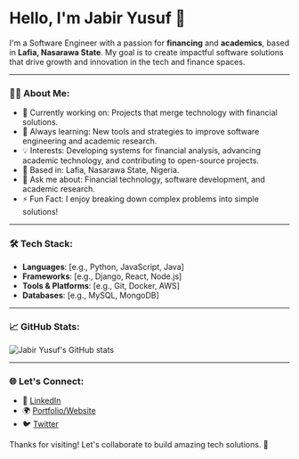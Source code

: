 # Hello, I'm Jabir Yusuf 👋

I'm a Software Engineer with a passion for **financing** and **academics**, based in **Lafia, Nasarawa State**. My goal is to create impactful software solutions that drive growth and innovation in the tech and finance spaces.

---

### 👨‍💻 About Me:
- 🔭 Currently working on: Projects that merge technology with financial solutions.
- 🌱 Always learning: New tools and strategies to improve software engineering and academic research.
- 💡 Interests: Developing systems for financial analysis, advancing academic technology, and contributing to open-source projects.
- 📍 Based in: Lafia, Nasarawa State, Nigeria.
- 💬 Ask me about: Financial technology, software development, and academic research.
- ⚡ Fun Fact: I enjoy breaking down complex problems into simple solutions!

---

### 🛠️ Tech Stack:
- **Languages**: [e.g., Python, JavaScript, Java]
- **Frameworks**: [e.g., Django, React, Node.js]
- **Tools & Platforms**: [e.g., Git, Docker, AWS]
- **Databases**: [e.g., MySQL, MongoDB]

---

### 📈 GitHub Stats:
![Jabir Yusuf's GitHub stats](https://github-readme-stats.vercel.app/api?username=Magajin-malam&show_icons=true&theme=dark)

---

### 🌐 Let's Connect:
- 💼 [LinkedIn](https://www.linkedin.com/in/jabir-yusuf/)
- 🌍 [Portfolio/Website](https://yourwebsite.com)
- 🐦 [Twitter](https://twitter.com/yourusername)

Thanks for visiting! Let's collaborate to build amazing tech solutions. 🚀
